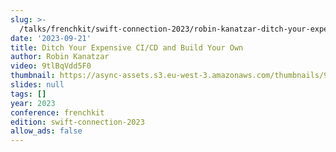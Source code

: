 ```yaml
---
slug: >-
  /talks/frenchkit/swift-connection-2023/robin-kanatzar-ditch-your-expensive-cicd-and-build-your-own
date: '2023-09-21'
title: Ditch Your Expensive CI/CD and Build Your Own
author: Robin Kanatzar
video: 9tlBqVdd5F0
thumbnail: https://async-assets.s3.eu-west-3.amazonaws.com/thumbnails/9tlBqVdd5F0.jpg
slides: null
tags: []
year: 2023
conference: frenchkit
edition: swift-connection-2023
allow_ads: false
---
```

